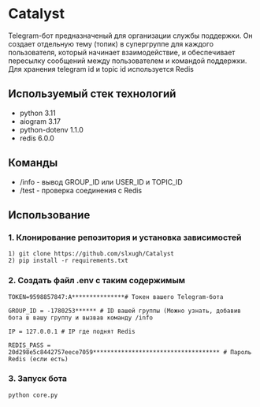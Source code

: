 # Catalyst
Telegram-бот предназначеный для организации службы поддержки. Он создает отдельную тему (топик) в супергруппе для каждого пользователя, который начинает взаимодействие, и обеспечивает пересылку сообщений между пользователем и командой поддержки. Для хранения telegram id и topic id используется Redis
## Используемый стек технологий
- python 3.11
- aiogram 3.17
- python-dotenv 1.1.0
- redis 6.0.0
## Команды
- /info - вывод GROUP_ID или USER_ID и TOPIC_ID
- /test - проверка соединения с Redis
## Использование
### 1. Клонирование репозитория и установка зависимостей
```
1) git clone https://github.com/slxugh/Catalyst
2) pip install -r requirements.txt
```
### 2. Создать файл .env с таким содержимым
```
TOKEN=9598857847:A***************# Токен вашего Telegram-бота

GROUP_ID = -1780253****** # ID вашей группы (Можно узнать, добавив бота в вашу группу и вызвав команду /info

IP = 127.0.0.1 # IP где поднят Redis

REDIS_PASS = 20d298e5c8442757eece7059************************************ # Пароль Redis (если есть)
```
### 3. Запуск бота
```
python core.py
```
